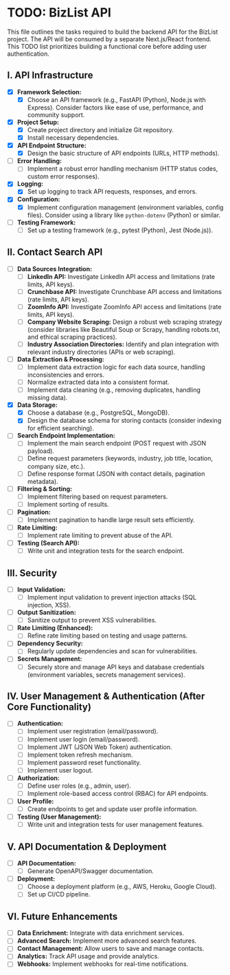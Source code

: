 # TODO: BizList API

This file outlines the tasks required to build the backend API for the BizList project. The API will be consumed by a separate Next.js/React frontend.  This TODO list prioritizes building a functional core before adding user authentication.

## I. API Infrastructure

- [X] **Framework Selection:**
  - [X] Choose an API framework (e.g., FastAPI (Python), Node.js with Express).  Consider factors like ease of use, performance, and community support.
- [X] **Project Setup:**
  - [X] Create project directory and initialize Git repository.
  - [X] Install necessary dependencies.
- [X] **API Endpoint Structure:**
  - [X] Design the basic structure of API endpoints (URLs, HTTP methods).
- [ ] **Error Handling:**
  - [ ] Implement a robust error handling mechanism (HTTP status codes, custom error responses).
- [X] **Logging:**
  - [X] Set up logging to track API requests, responses, and errors.
- [X] **Configuration:**
  - [X] Implement configuration management (environment variables, config files).  Consider using a library like `python-dotenv` (Python) or similar.
- [ ] **Testing Framework:**
  - [ ] Set up a testing framework (e.g., pytest (Python), Jest (Node.js)).

## II. Contact Search API

- [ ] **Data Sources Integration:**
  - [ ] **LinkedIn API:**  Investigate LinkedIn API access and limitations (rate limits, API keys).
  - [ ] **Crunchbase API:** Investigate Crunchbase API access and limitations (rate limits, API keys).
  - [ ] **ZoomInfo API:** Investigate ZoomInfo API access and limitations (rate limits, API keys).
  - [ ] **Company Website Scraping:** Design a robust web scraping strategy (consider libraries like Beautiful Soup or Scrapy, handling robots.txt, and ethical scraping practices).
  - [ ] **Industry Association Directories:** Identify and plan integration with relevant industry directories (APIs or web scraping).
- [ ] **Data Extraction & Processing:**
  - [ ] Implement data extraction logic for each data source, handling inconsistencies and errors.
  - [ ] Normalize extracted data into a consistent format.
  - [ ] Implement data cleaning (e.g., removing duplicates, handling missing data).
- [X] **Data Storage:**
  - [X] Choose a database (e.g., PostgreSQL, MongoDB).
  - [X] Design the database schema for storing contacts (consider indexing for efficient searching).
- [ ] **Search Endpoint Implementation:**
  - [ ] Implement the main search endpoint (POST request with JSON payload).
  - [ ] Define request parameters (keywords, industry, job title, location, company size, etc.).
  - [ ] Define response format (JSON with contact details, pagination metadata).
- [ ] **Filtering & Sorting:**
  - [ ] Implement filtering based on request parameters.
  - [ ] Implement sorting of results.
- [ ] **Pagination:**
  - [ ] Implement pagination to handle large result sets efficiently.
- [ ] **Rate Limiting:**
  - [ ] Implement rate limiting to prevent abuse of the API.
- [ ] **Testing (Search API):**
  - [ ] Write unit and integration tests for the search endpoint.

## III. Security

- [ ] **Input Validation:**
  - [ ] Implement input validation to prevent injection attacks (SQL injection, XSS).
- [ ] **Output Sanitization:**
  - [ ] Sanitize output to prevent XSS vulnerabilities.
- [ ] **Rate Limiting (Enhanced):**
  - [ ] Refine rate limiting based on testing and usage patterns.
- [ ] **Dependency Security:**
  - [ ] Regularly update dependencies and scan for vulnerabilities.
- [ ] **Secrets Management:**
  - [ ] Securely store and manage API keys and database credentials (environment variables, secrets management services).

## IV. User Management & Authentication (After Core Functionality)

- [ ] **Authentication:**
  - [ ] Implement user registration (email/password).
  - [ ] Implement user login (email/password).
  - [ ] Implement JWT (JSON Web Token) authentication.
  - [ ] Implement token refresh mechanism.
  - [ ] Implement password reset functionality.
  - [ ] Implement user logout.
- [ ] **Authorization:**
  - [ ] Define user roles (e.g., admin, user).
  - [ ] Implement role-based access control (RBAC) for API endpoints.
- [ ] **User Profile:**
  - [ ] Create endpoints to get and update user profile information.
- [ ] **Testing (User Management):**
  - [ ] Write unit and integration tests for user management features.

## V. API Documentation & Deployment

- [ ] **API Documentation:**
  - [ ] Generate OpenAPI/Swagger documentation.
- [ ] **Deployment:**
  - [ ] Choose a deployment platform (e.g., AWS, Heroku, Google Cloud).
  - [ ] Set up CI/CD pipeline.

## VI. Future Enhancements

- [ ] **Data Enrichment:** Integrate with data enrichment services.
- [ ] **Advanced Search:** Implement more advanced search features.
- [ ] **Contact Management:** Allow users to save and manage contacts.
- [ ] **Analytics:** Track API usage and provide analytics.
- [ ] **Webhooks:** Implement webhooks for real-time notifications.
